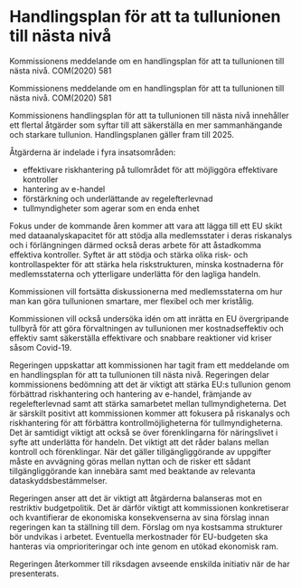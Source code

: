# Handlingsplan för att ta tullunionen till nästa nivå

Kommissionens meddelande om en handlingsplan för att ta tullunionen till nästa nivå. COM(2020) 581

Kommissionens meddelande om en handlingsplan för att ta tullunionen till nästa nivå. COM(2020) 581

Kommissionens handlingsplan för att ta tullunionen till nästa nivå innehåller ett flertal åtgärder som syftar till att säkerställa en mer sammanhängande och starkare tullunion. Handlingsplanen gäller fram till 2025.

Åtgärderna är indelade i fyra insatsområden:

* effektivare riskhantering på tullområdet för att möjliggöra effektivare kontroller
* hantering av e-handel
* förstärkning och underlättande av regelefterlevnad
* tullmyndigheter som agerar som en enda enhet

Fokus under de kommande åren kommer att vara att lägga till ett EU skikt med dataanalyskapacitet för att stödja alla medlemsstater i deras riskanalys och i förlängningen därmed också deras arbete för att åstadkomma effektiva kontroller. Syftet är att stödja och stärka olika risk- och kontrollaspekter för att stärka hela riskstrukturen, minska kostnaderna för medlemsstaterna och ytterligare underlätta för den lagliga handeln.

Kommissionen vill fortsätta diskussionerna med medlemsstaterna om hur man kan göra tullunionen smartare, mer flexibel och mer kristålig.

Kommissionen vill också undersöka idén om att inrätta en EU övergripande tullbyrå för att göra förvaltningen av tullunionen mer kostnadseffektiv och effektiv samt säkerställa effektivare och snabbare reaktioner vid kriser såsom Covid-19.

Regeringen uppskattar att kommissionen har tagit fram ett meddelande om en handlingsplan för att ta tullunionen till nästa nivå. Regeringen delar kommissionens bedömning att det är viktigt att stärka EU:s tullunion genom förbättrad riskhantering och hantering av e-handel, främjande av regelefterlevnad samt att stärka samarbetet mellan tullmyndigheterna. Det är särskilt positivt att kommissionen kommer att fokusera på riskanalys och riskhantering för att förbättra kontrollmöjligheterna för tullmyndigheterna. Det är samtidigt viktigt att också se över förenklingarna för näringslivet i syfte att underlätta för handeln. Det viktigt att det råder balans mellan kontroll och förenklingar. När det gäller tillgängliggörande av uppgifter måste en avvägning göras mellan nyttan och de risker ett sådant tillgängliggörande kan innebära samt med beaktande av relevanta dataskyddsbestämmelser.

Regeringen anser att det är viktigt att åtgärderna balanseras mot en restriktiv budgetpolitik. Det är därför viktigt att kommissionen konkretiserar och kvantifierar de ekonomiska konsekvenserna av sina förslag innan regeringen kan ta ställning till dem. Förslag om nya kostsamma strukturer bör undvikas i arbetet. Eventuella merkostnader för EU-budgeten ska hanteras via omprioriteringar och inte genom en utökad ekonomisk ram.

Regeringen återkommer till riksdagen avseende enskilda initiativ när de har presenterats.
